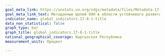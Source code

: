 ```yaml
---
goal_meta_link: https://unstats.un.org/sdgs/metadata/files/Metadata-17-08-01.pdf
goal_meta_link_text: Метаданные Целей ООН в области устойчивого развития (PDF, 469 КБ)
indicator_name: global_indicators.17-8-1-title
data_non_statistical: false
graph_type: bar
graph_title: global_indicators.17-8-1-title
national_geographical_coverage: Кыргызская Республика
measurement_units: Процент

---
```

